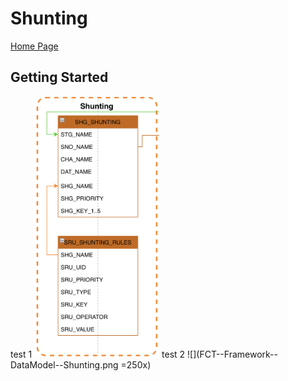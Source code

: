 # Shunting #

[Home Page](../README.md)

## Getting Started ##

test 1
<img src="FCT--Framework--DataModel--Shunting.png" width="200">
test 2
![](FCT--Framework--DataModel--Shunting.png =250x)
